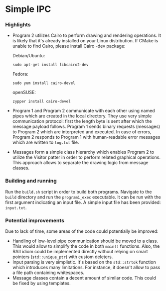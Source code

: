 # Simple IPC

### Highlights

* Program 2 utilizes Cairo to perform drawing and rendering operations. It is likely that it's already installed on your Linux distribution.
  If CMake is unable to find Cairo, please install Cairo -dev package:
  
  Debian/Ubuntu:
  ```
  sudo apt-get install libcairo2-dev
  ```
  Fedora:
  ```
  sudo yum install cairo-devel
  ```
  openSUSE:
  ```
  zypper install cairo-devel
  ```
* Program 1 and Program 2 communicate with each other using named pipes which are created in the local directory. They use very simple communication protocol:
  first the length byte is sent after which the message payload follows. Program 1 sends binary requests (messages) to Program 2 which are interpreted and executed. In case of errors,
  Program 2 responds to Program 1 with human-readable error messages which are written to `log.txt` file.
* Messages form a simple class hierarchy which enables Program 2 to utilize the Visitor patter in order to perform related graphical operations.
  This approach allows to separate the drawing logic from message classes.

### Building and running

Run the `build.sh` script in order to build both programs. Navigate to the `build` directory and run the `program1_exec` executable.
It can be run with the first argument indicating an input file. A simple input file has been provided: `input.txt`.

### Potential improvements

Due to lack of time, some areas of the code could potentially be improved:
* Handling of low-level pipe communication should be moved to a class. This would allow to simplify the code in both `main()` functions. Also, the RAII idiom
  could be implemented directly without relying on smart pointers (`std::unique_ptr`) with custom deleters.
* Input parsing is very simplistic. It's based on the `std::strtok` function which introduces many limitations. For instance, it doesn't allow to pass a file path containing whitespaces.
* Message classes contain a decent amount of similar code. This could be fixed by using templates.

